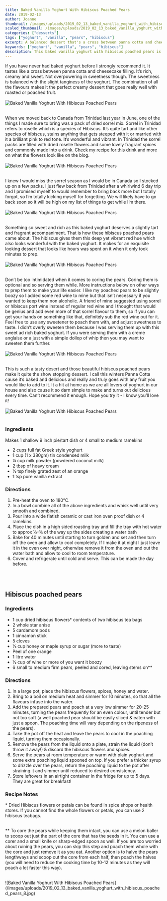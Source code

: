 ```yaml
---
title: Baked Vanilla Yoghurt With Hibiscus Poached Pears
date: 2019-02-13
author: Joanne
thumbnail: /images/uploads/2019_02_13_baked_vanilla_yoghurt_with_hibiscus_poached_pears_1.jpg
scaled_thumbnail: /images/uploads/2019_02_13_baked_vanilla_yoghurt_with_hibiscus_poached_pears_0.jpg
categories: ["desserts"]
tags: ["yoghurt", "vanilla", "pears", "hibiscus"]
excerpt: A balanced dessert that's a cross between panna cotta and cheesecake filling
keywords: ["yoghurt", "vanilla", "pears", "hibiscus"]
description: This baked vanilla yoghurt with hibiscus poached pears is a perfectly balalnced dessert. It tastes like a cross between panna cotta and cheesecake filling
---
```


If you have never had baked yoghurt before I strongly recommend it. It tastes like a cross between panna cotta and cheesecake filling. It’s rich, creamy and sweet. Not overpowering in sweetness though. The sweetness is balanced with the slight tanginess of the yoghurt. The combination of all the flavours makes it the perfect creamy dessert that goes really well with roasted or poached fruit.
</br>
</br>
![Baked Vanilla Yoghurt With Hibiscus Poached Pears](/images/uploads/2019_02_13_baked_vanilla_yoghurt_with_hibiscus_poached_pears_2.jpg)
</br>
</br>

When we moved back to Canada from Trinidad last year in June, one of the things I made sure to bring was a pack of dried sorrel mix. Sorrel in Trinidad refers to roselle which is a species of Hibiscus. It’s quite tart and like other species of hibiscus, stains anything that gets steeped with it or married with it a brilliant pink to red tone. It’s wonderful and vibrant. In Trinidad the sorrel packs are filled with dried roselle flowers and some lovely fragrant spices and commonly made into a drink. [Check my recipe for this drink](https://www.oliveandmango.com/winter-sorrel-hibiscus-margarita/) and more on what the flowers look like on the blog.
</br>
</br>
![Baked Vanilla Yoghurt With Hibiscus Poached Pears](/images/uploads/2019_02_13_baked_vanilla_yoghurt_with_hibiscus_poached_pears_3.jpg)
</br>
</br>

I knew I would miss the sorrel season as I would be in Canada so I stocked up on a few packs. I just flew back from Trinidad after a whirlwind 6 day trip and I promised myself to would remember to bring back more but I totally forgot, so I’m totally kicking myself for forgetting. We will likely have to go back soon so it will be high on my list of things to get while I’m there.
</br>
</br>
![Baked Vanilla Yoghurt With Hibiscus Poached Pears](/images/uploads/2019_02_13_baked_vanilla_yoghurt_with_hibiscus_poached_pears_4.jpg)
</br>
</br>

Something so sweet and rich as this baked yoghurt deserves a slightly tart and fragrant accompaniment. That is how these hibiscus poached pears came about. The hibiscus gives them this deep yet vibrant red hue which also looks wonderful with the baked yoghurt. It makes for an exquisite looking dessert that looks like hours was spent on it when it only took minutes to prep.
</br>
</br>
![Baked Vanilla Yoghurt With Hibiscus Poached Pears](/images/uploads/2019_02_13_baked_vanilla_yoghurt_with_hibiscus_poached_pears_5.jpg)
</br>
</br>

Don’t be too intimidated when it comes to coring the pears. Coring them is optional and so serving them while.  More instructions below on other ways to prep them to make your life easier. I like my poached pears to be slightly boozy so I added some red wine to mine but that isn’t necessary if you wanted to keep them non alcoholic. A friend of mine suggested using sorrel or hibiscus port wine instead of regular red wine and I thought that would be genius and add even more of that sorrel flavour to them, so if you can get your hands on something like that, definitely sub the red wine out for it. Feel free to use any sweetener to poach them with, and adjust sweetness to taste. I didn’t overly sweeten them because I was serving them up with this sweet ad rich baked yoghurt. If you were serving them with a creme anglaise or a just with a simple dollop of whip then you may want to sweeten them further.
</br>
</br>
![Baked Vanilla Yoghurt With Hibiscus Poached Pears](/images/uploads/2019_02_13_baked_vanilla_yoghurt_with_hibiscus_poached_pears_6.jpg)
</br>
</br>

This is such a tasty desert and those beautiful hibiscus poached pears make it quite the show stopping dessert. I call this winters Panna Cotta cause it’s baked and delicious and really and truly goes with any fruit you would like to add to it. It a hit at home as we are all lovers of yoghurt in our house and also cause it so darn simple to make and turns out delicious every time. Can’t recommend it enough. Hope you try it - I know you’ll love it!
</br>
</br>
![Baked Vanilla Yoghurt With Hibiscus Poached Pears](/images/uploads/2019_02_13_baked_vanilla_yoghurt_with_hibiscus_poached_pears_7.jpg)
</br>
</br>

### Ingredients
Makes 1 shallow 9 inch pie/tart dish or 4 small to medium ramekins

* 2 cups full fat Greek style yoghurt
* 1 cup (1 x 380gm) tin condensed milk
* &frac14; cup milk powder (powdered coconut milk)
* 2 tbsp of heavy cream 
* &frac12; tsp finely grated zest of an orange
* 1 tsp pure vanilla extract

### Directions

1. Pre-heat the oven to 180&deg;C. 
2. In a bowl combine all of the above ingredients and whisk well until very smooth and combined. 
3. Pour into a wide flatish ceramic or cast iron oven proof dish or 4 ramekins. 
4. Place the dish in a high sided roasting tray and fill the tray with hot water to approx &frac12;-&frac34; of the way up the sides creating a water bath 
5. Bake for 40 minutes until starting to turn golden and set and then turn off the oven and allow to cool completely. If I make it at night I just leave it in the oven over night, otherwise remove it from the oven and  out the water bath and allow to cool to room temperature. 
6. Cover and refrigerate until cold and serve. This can be made the day before.
</br>
</br>

## Hibiscus poached pears 
### Ingredients

* 1 cup dried hibiscus flowers* contents of two hibiscus tea bags 
* 2 whole star anise
* 5 cardamom pods
* 1 cinnamon stick
* 5 cloves
* &frac13; cup honey or maple syrup or sugar (more to taste) 
* Peel of one orange 
* 1 litre water
* &frac12; cup of wine or more of you want it boozy 
* 6 small to medium firm pears, peeled and cored, leaving stems on**

### Directions

1. In a large pot, place the hibiscus flowers, spices, honey and water. 
2. Bring to a boil on medium heat and simmer for 10 minutes, so that all the flavours infuse into the water.
3. Add the prepared pears and poach at a very low simmer for 20-25 minutes, turning the pears frequently for an even colour, until tender but not too soft (a well poached pear should be easily sliced & eaten with just a spoon. The poaching time will vary depending on the ripeness of the pears).
4. Take the pot off the heat and leave the pears to cool in the poaching liquid, turning them occasionally.
5. Remove the pears from the liquid onto a plate, strain the liquid (don’t throw it away!) & discard the hibiscus flowers and spices. 
6. Serve the pears at room temperature or warm with plain yoghurt and some extra poaching liquid spooned on top. If you prefer a thicker syrup to drizzle over the pears, return the poaching liquid to the pot after straining it and simmer until reduced to desired consistency. 
7. Store leftovers in an airtight container in the fridge for up to 5 days. They are great for breakfast!

### Recipe Notes
&ast; Dried Hibiscus flowers or petals can be found in spice shops or health stores. If you cannot find the whole flowers or petals, you can use 2 hibiscus teabags.
</br>
</br>

&ast;&ast; To core the pears while keeping them intact, you can use a melon baller to scoop out just the part of the core that has the seeds in it. You can use a corer and a small knife or sharp-edged spoon as well. If you are too worried about ruining the pears, you can skip this step and poach them whole with the core and just remove it as you eat. Another option is to halve the pears lengthways and scoop out the core from each half, then poach the halves (you will need to reduce the cooking time by 10-12 minutes as they will poach a lot faster this way).

</br>
![Baked Vanilla Yoghurt With Hibiscus Poached Pears](/images/uploads/2019_02_13_baked_vanilla_yoghurt_with_hibiscus_poached_pears_8.jpg)